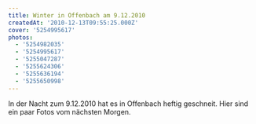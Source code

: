 ```yaml
---
title: Winter in Offenbach am 9.12.2010
createdAt: '2010-12-13T09:55:25.000Z'
cover: '5254995617'
photos:
  - '5254982035'
  - '5254995617'
  - '5255047287'
  - '5255624306'
  - '5255636194'
  - '5255650998'
---
```


In der Nacht zum 9.12.2010 hat es in Offenbach heftig geschneit. Hier sind ein paar Fotos vom nächsten Morgen.